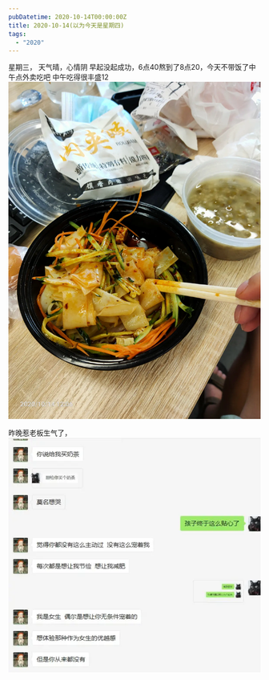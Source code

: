 ```yaml
---
pubDatetime: 2020-10-14T00:00:00Z
title: 2020-10-14(以为今天是星期四)
tags:
  - "2020"
---
```


星期三， 天气晴，心情阴
早起没起成功，6点40熬到了8点20，今天不带饭了中午点外卖吃吧
中午吃得很丰盛12![](../../img/6904315-a3c8f2c12316ffac.jpg)




昨晚惹老板生气了，
![Snipaste_2020-10-14_17-02-17.jpg](../../img/6904315-73bcfc5dcda84892.jpg?imageMogr2/auto-orient/strip%7CimageView2/2/w/1240)

